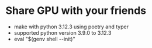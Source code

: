 # Share GPU with your friends
* make with python 3.12.3 using poetry and typer
* supported python version 3.9.0 to 3.12.3
* eval "$(genv shell --init)"